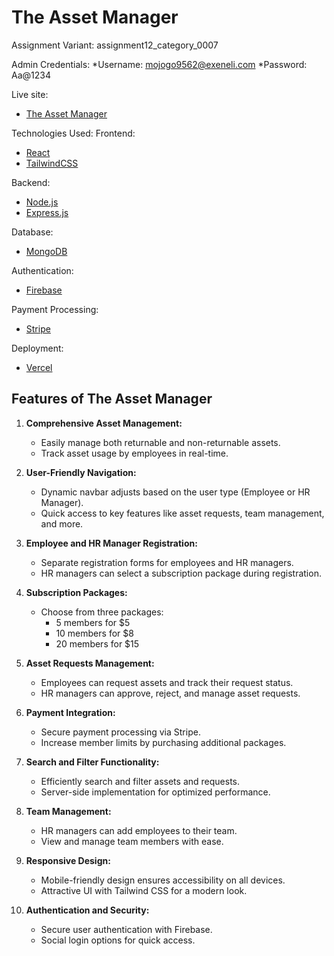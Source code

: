 # The Asset Manager

Assignment Variant: assignment12_category_0007

Admin Credentials:
*Username: mojogo9562@exeneli.com
*Password: Aa@1234

Live site:
- [The Asset Manager](https://asset-manager-54e54.web.app/)


Technologies Used:
Frontend:
- [React](https://react.dev/)
- [TailwindCSS](https://tailwindcss.com/)

Backend:
- [Node.js](https://nodejs.org/en)
- [Express.js](https://expressjs.com/)

Database:
- [MongoDB](https://www.mongodb.com/)

Authentication:
- [Firebase](https://firebase.google.com/)

Payment Processing:
- [Stripe](https://stripe.com/)

Deployment: 
- [Vercel](https://vercel.com/)





## Features of The Asset Manager

1. **Comprehensive Asset Management:**
   - Easily manage both returnable and non-returnable assets.
   - Track asset usage by employees in real-time.

2. **User-Friendly Navigation:**
   - Dynamic navbar adjusts based on the user type (Employee or HR Manager).
   - Quick access to key features like asset requests, team management, and more.

3. **Employee and HR Manager Registration:**
   - Separate registration forms for employees and HR managers.
   - HR managers can select a subscription package during registration.

4. **Subscription Packages:**
   - Choose from three packages:
     - 5 members for $5
     - 10 members for $8
     - 20 members for $15

5. **Asset Requests Management:**
   - Employees can request assets and track their request status.
   - HR managers can approve, reject, and manage asset requests.

6. **Payment Integration:**
   - Secure payment processing via Stripe.
   - Increase member limits by purchasing additional packages.

7. **Search and Filter Functionality:**
   - Efficiently search and filter assets and requests.
   - Server-side implementation for optimized performance.

8. **Team Management:**
   - HR managers can add employees to their team.
   - View and manage team members with ease.

9. **Responsive Design:**
   - Mobile-friendly design ensures accessibility on all devices.
   - Attractive UI with Tailwind CSS for a modern look.

10. **Authentication and Security:**
    - Secure user authentication with Firebase.
    - Social login options for quick access.


  


